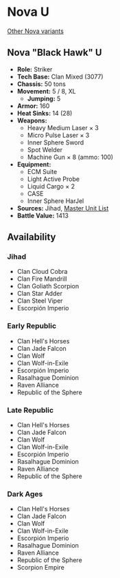 # Nova U

[Other Nova variants](../nova.md)

## Nova "Black Hawk" U
- **Role:** Striker
- **Tech Base:** Clan Mixed (3077)
- **Chassis:** 50 tons
- **Movement:** 5 / 8, XL
  - **Jumping:** 5
- **Armor:** 160
- **Heat Sinks:** 14 (28)
- **Weapons:**
  - Heavy Medium Laser × 3
  - Micro Pulse Laser × 3
  - Inner Sphere Sword
  - Spot Welder
  - Machine Gun × 8 (ammo: 100)
- **Equipment:**
  - ECM Suite
  - Light Active Probe
  - Liquid Cargo × 2
  - CASE
  - Inner Sphere HarJel
- **Sources:** Jihad, [Master Unit List](http://masterunitlist.info/Unit/Details/344/black-hawk-nova-u)
- **Battle Value:** 1413

## Availability

### Jihad
- Clan Cloud Cobra
- Clan Fire Mandrill
- Clan Goliath Scorpion
- Clan Star Adder
- Clan Steel Viper
- Escorpión Imperio

### Early Republic
- Clan Hell's Horses
- Clan Jade Falcon
- Clan Wolf
- Clan Wolf-in-Exile
- Escorpión Imperio
- Rasalhague Dominion
- Raven Alliance
- Republic of the Sphere

### Late Republic
- Clan Hell's Horses
- Clan Jade Falcon
- Clan Wolf
- Clan Wolf-in-Exile
- Escorpión Imperio
- Rasalhague Dominion
- Raven Alliance
- Republic of the Sphere

### Dark Ages
- Clan Hell's Horses
- Clan Jade Falcon
- Clan Wolf
- Clan Wolf-in-Exile
- Escorpión Imperio
- Rasalhague Dominion
- Raven Alliance
- Republic of the Sphere
- Scorpion Empire

